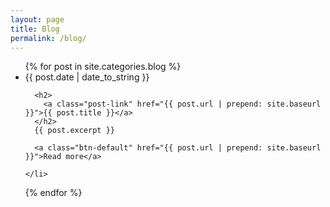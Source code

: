 ```yaml
---
layout: page
title: Blog
permalink: /blog/
---
```


<ul class="post-list">
  {% for post in site.categories.blog %}
    <li>
      <span class="post-meta">{{ post.date | date_to_string }}</span>

      <h2>
        <a class="post-link" href="{{ post.url | prepend: site.baseurl }}">{{ post.title }}</a>
      </h2>
      {{ post.excerpt }}

      <a class="btn-default" href="{{ post.url | prepend: site.baseurl }}">Read more</a>

    </li>
  {% endfor %}
</ul>
